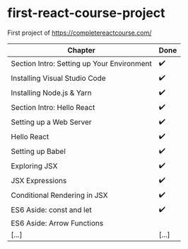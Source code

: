 # first-react-course-project
First project of https://completereactcourse.com/

| Chapter | Done |
| --- | --- |
| Section Intro: Setting up Your Environment | :heavy_check_mark: |
| Installing Visual Studio Code | :heavy_check_mark: |
| Installing Node.js & Yarn | :heavy_check_mark: |
| Section Intro: Hello React | :heavy_check_mark: |
| Setting up a Web Server | :heavy_check_mark: |
| Hello React | :heavy_check_mark: |
| Setting up Babel | :heavy_check_mark: |
| Exploring JSX | :heavy_check_mark: |
| JSX Expressions | :heavy_check_mark: |
| Conditional Rendering in JSX | :heavy_check_mark: |
| ES6 Aside: const and let | :heavy_check_mark: |
| ES6 Aside: Arrow Functions | |
| [...] | [...] |
